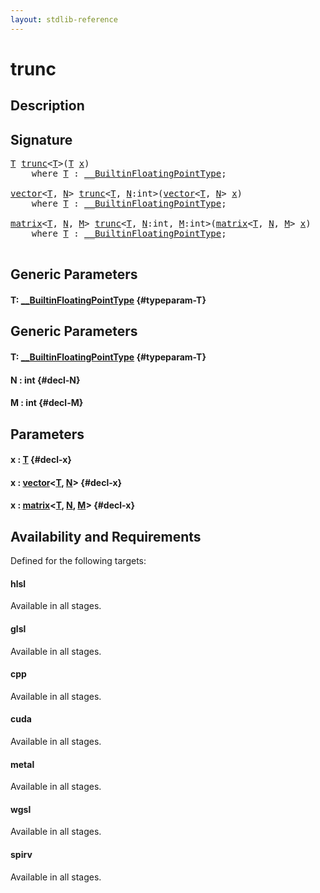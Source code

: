 ```yaml
---
layout: stdlib-reference
---
```


# trunc

## Description





## Signature 

<pre>
<a href="/stdlib-reference/global-decls/trunc#typeparam-T" class="code_type">T</a> <a href="/stdlib-reference/global-decls/trunc">trunc</a>&lt;<a href="/stdlib-reference/global-decls/trunc#typeparam-T" class="code_type">T</a>&gt;(<a href="/stdlib-reference/global-decls/trunc#typeparam-T" class="code_type">T</a> <a href="/stdlib-reference/global-decls/trunc#decl-x" class="code_param">x</a>)
    <span class='code_keyword'>where</span> <a href="/stdlib-reference/global-decls/trunc#typeparam-T" class="code_type">T</a> : <a href="/stdlib-reference/interfaces/BuiltinFloatingPointType/index">__BuiltinFloatingPointType</a>;

<a href="/stdlib-reference/types/vector/index">vector</a>&lt;<a href="/stdlib-reference/types/vector/index#typeparam-T" class="code_type">T</a>, <a href="/stdlib-reference/types/vector/index#decl-N" class="code_var">N</a>&gt; <a href="/stdlib-reference/global-decls/trunc">trunc</a>&lt;<a href="/stdlib-reference/global-decls/trunc#typeparam-T" class="code_type">T</a>, <a href="/stdlib-reference/global-decls/trunc#decl-N" class="code_var">N</a>:int&gt;(<a href="/stdlib-reference/types/vector/index">vector</a>&lt;<a href="/stdlib-reference/types/vector/index#typeparam-T" class="code_type">T</a>, <a href="/stdlib-reference/types/vector/index#decl-N" class="code_var">N</a>&gt; <a href="/stdlib-reference/global-decls/trunc#decl-x" class="code_param">x</a>)
    <span class='code_keyword'>where</span> <a href="/stdlib-reference/global-decls/trunc#typeparam-T" class="code_type">T</a> : <a href="/stdlib-reference/interfaces/BuiltinFloatingPointType/index">__BuiltinFloatingPointType</a>;

<a href="/stdlib-reference/types/matrix/index">matrix</a>&lt;<a href="/stdlib-reference/types/matrix/T" class="code_type">T</a>, <a href="/stdlib-reference/types/matrix/index#decl-N" class="code_var">N</a>, <a href="/stdlib-reference/types/matrix/index#decl-M" class="code_var">M</a>&gt; <a href="/stdlib-reference/global-decls/trunc">trunc</a>&lt;<a href="/stdlib-reference/global-decls/trunc#typeparam-T" class="code_type">T</a>, <a href="/stdlib-reference/global-decls/trunc#decl-N" class="code_var">N</a>:int, <a href="/stdlib-reference/global-decls/trunc#decl-M" class="code_var">M</a>:int&gt;(<a href="/stdlib-reference/types/matrix/index">matrix</a>&lt;<a href="/stdlib-reference/types/matrix/T" class="code_type">T</a>, <a href="/stdlib-reference/types/matrix/index#decl-N" class="code_var">N</a>, <a href="/stdlib-reference/types/matrix/index#decl-M" class="code_var">M</a>&gt; <a href="/stdlib-reference/global-decls/trunc#decl-x" class="code_param">x</a>)
    <span class='code_keyword'>where</span> <a href="/stdlib-reference/global-decls/trunc#typeparam-T" class="code_type">T</a> : <a href="/stdlib-reference/interfaces/BuiltinFloatingPointType/index">__BuiltinFloatingPointType</a>;

</pre>

## Generic Parameters

#### T: [\_\_BuiltinFloatingPointType](/stdlib-reference/interfaces/BuiltinFloatingPointType/index) {#typeparam-T}

## Generic Parameters

#### T: [\_\_BuiltinFloatingPointType](/stdlib-reference/interfaces/BuiltinFloatingPointType/index) {#typeparam-T}
#### N  : int {#decl-N}
#### M  : int {#decl-M}

## Parameters

#### x  : [T](/stdlib-reference/global-decls/trunc#typeparam-T) {#decl-x}
#### x  : [vector](/stdlib-reference/types/vector/index)\<[T](/stdlib-reference/types/vector/index#typeparam-T), [N](/stdlib-reference/types/vector/index#decl-N)\> {#decl-x}
#### x  : [matrix](/stdlib-reference/types/matrix/index)\<[T](/stdlib-reference/types/matrix/T), [N](/stdlib-reference/types/matrix/index#decl-N), [M](/stdlib-reference/types/matrix/index#decl-M)\> {#decl-x}

## Availability and Requirements

Defined for the following targets:

#### hlsl
Available in all stages.

#### glsl
Available in all stages.

#### cpp
Available in all stages.

#### cuda
Available in all stages.

#### metal
Available in all stages.

#### wgsl
Available in all stages.

#### spirv
Available in all stages.



